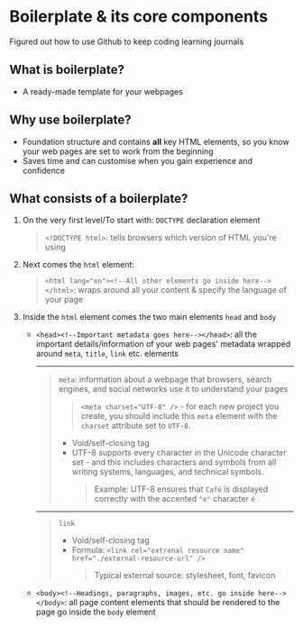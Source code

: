 # Boilerplate & its core components
Figured out how to use Github to keep coding learning journals
## What is boilerplate?  
- A ready-made template for your webpages
## Why use boilerplate?
- Foundation structure and contains **all** key HTML elements, so you know your web pages are set to work from the beginning
- Saves time and can customise when you gain experience and confidence
## What consists of a boilerplate?
1. On the very first level/To start with:  `DOCTYPE` declaration element
     > `<!DOCTYPE html>`: tells browsers which version of HTML you're using
2. Next comes the `html` element:
     > `<html lang="en"><!--All other elements go inside here--></html>`: wraps around all your content & specify the language of your page 
4. Inside the `html` element comes the two main elements `head` and `body`
     - `<head><!--Important metadata goes here--></head>`: all the important details/information of your web pages' metadata wrapped around `meta`, `title`, `link` etc. elements   

       ---
       > `meta`: information about a webpage that browsers, search engines, and social networks use it to understand your pages
       >> `<meta charset="UTF-8" />` - for each new project you create, you should include this `meta` element with the `charset` attribute set to `UTF-8`.
       >  - Void/self-closing tag
       > - UTF-8 supports every character in the Unicode character set - and this includes characters and symbols from all writing systems, languages, and technical symbols.  
       >   > Example: UTF-8 ensures that `Café` is displayed correctly with the accented `"e"` character `é`  
       ---
       > `link`
          > - Void/self-closing tag
          > - Formula: `<link rel="extrenal resource name" href="./external-resource-url" />`  
          >   >Typical external source: stylesheet, font, favicon
     - `<body><!--Headings, paragraphs, images, etc. go inside here--></body>`: all page content elements that should be rendered to the page go inside the `body` element
